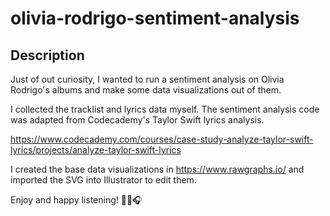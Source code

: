# olivia-rodrigo-sentiment-analysis

## Description
Just of out curiosity, I wanted to run a sentiment analysis on Olivia Rodrigo's albums and make some data visualizations out of them. 

I collected the tracklist and lyrics data myself. The sentiment analysis code was adapted from Codecademy's Taylor Swift lyrics analysis.

https://www.codecademy.com/courses/case-study-analyze-taylor-swift-lyrics/projects/analyze-taylor-swift-lyrics

I created the base data visualizations in https://www.rawgraphs.io/ and imported the SVG into Illustrator to edit them. 

Enjoy and happy listening! 💜🎶🎧
